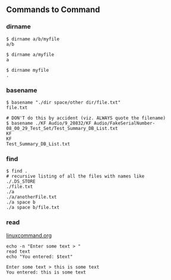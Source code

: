 Commands to Command
-------------------

### dirname

    $ dirname a/b/myfile
    a/b

    $ dirname a/myfile
    a

    $ dirname myfile
    .


### basename

    $ basename "./dir space/other dir/file.txt"
    file.txt

    # DON'T do this by accident (viz. ALWAYS quote the filename)
    $ basename ./KF Audio/9_20832/KF Audio/FakeSerialNumber-08_00_29_Test_Set/Test_Summary_DB_List.txt
    KF
    KF
    Test_Summary_DB_List.txt

### find

    $ find .
    # recursive listing of all the files with names like
    ./.DS_STORE
    ./file.txt
    ./a
    ./a/anotherFile.txt
    ./a space b
    ./a space b/file.txt

### read

[linuxcommand.org](http://linuxcommand.org/wss0110.php)

    echo -n "Enter some text > "
    read text
    echo "You entered: $text"

    Enter some text > this is some text
    You entered: this is some text

